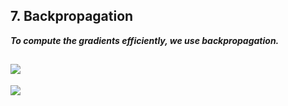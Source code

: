 ## 7. Backpropagation

***To compute the gradients efficiently, we use backpropagation.***

![](https://github.com/steveLauwh/DeepLearning-notes/raw/master/Hung-yi%20Lee%20Machine%20Learning%20Notes/image/7.1.PNG)
---

![](https://github.com/steveLauwh/DeepLearning-notes/raw/master/Hung-yi%20Lee%20Machine%20Learning%20Notes/image/7.2.PNG)
